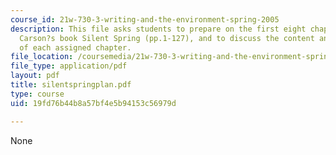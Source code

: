 ```yaml
---
course_id: 21w-730-3-writing-and-the-environment-spring-2005
description: This file asks students to prepare on the first eight chapters of Rachel
  Carson?s book Silent Spring (pp.1-127), and to discuss the content and the function
  of each assigned chapter.
file_location: /coursemedia/21w-730-3-writing-and-the-environment-spring-2005/19fd76b44b8a57bf4e5b94153c56979d_silentspringplan.pdf
file_type: application/pdf
layout: pdf
title: silentspringplan.pdf
type: course
uid: 19fd76b44b8a57bf4e5b94153c56979d

---
```

None